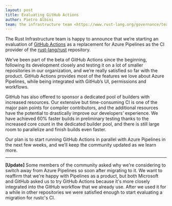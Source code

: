 ```yaml
---
layout: post
title: Evaluating GitHub Actions
author: Pietro Albini
team: the infrastructure team <https://www.rust-lang.org/governance/teams/operations#infra>
---
```


The Rust Infrastructure team is happy to announce that we’re starting an
evaluation of [GitHub Actions](https://github.com/features/actions) as a
replacement for Azure Pipelines as the CI provider of the
[rust-lang/rust](https://github.com/rust-lang/rust) repository.

We’ve been part of the beta of GitHub Actions since the beginning, following
its development closely and testing it on a lot of smaller repositories in our
organization, and we’re really satisfied so far with the product. GitHub
Actions provides most of the features we love about Azure Pipelines, while
being integrated with GitHub’s UI, permissions and workflows.

GitHub has also offered to sponsor a dedicated pool of builders with increased
resources. Our extensive but time-consuming CI is one of the major pain points
for compiler contributors, and the additional resources have the potential to
drastically improve our developers’ experience. We have achieved 60% faster
builds in preliminary testing thanks to the increased core count in the
dedicated builder pool, and there is still large room to parallelize and finish
builds even faster.

Our plan is to start running GitHub Actions in parallel with Azure Pipelines in
the next few weeks, and we’ll keep the community updated as we learn more.

---

**[Update]** Some members of the community asked why we're considering to
switch away from Azure Pipelines so soon after migrating to it. We want to
reaffirm that we're happy with Pipelines as a product, but both Microsoft and
GitHub asked us to try GitHub Actions because it's more closely integrated into
the GitHub workflow that we already use. After we used it for a while in other
repositories we were satisfied enough to start evaluating a migration for
rustc's CI.

